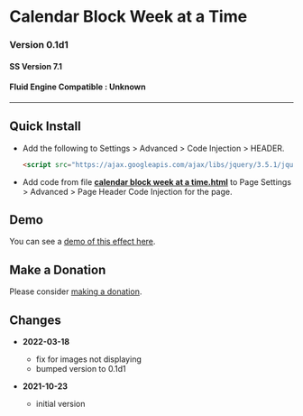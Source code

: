 # Calendar Block Week at a Time

### Version 0.1d1

#### SS Version 7.1

#### Fluid Engine Compatible : Unknown

---

## Quick Install

* Add the following to Settings > Advanced > Code Injection > HEADER.

  ```html
  <script src="https://ajax.googleapis.com/ajax/libs/jquery/3.5.1/jquery.min.js"></script>
  ```
  
* Add code from file
  **[calendar block week at a time.html](calendar%20block%20week%20at%20a%20time.html#L1)**
  to Page Settings > Advanced > Page Header Code Injection for the page.

## Demo

You can see a
[demo of this effect here](https://toms-web-consulting-demos.squarespace.com/calendar-block-week-at-a-time?password=twcdemos).

## Make a Donation

Please consider
[making a donation](https://github.com/tomsWebConsulting/twcsl#make-a-donation).

## Changes

* **2022-03-18**

  * fix for images not displaying
  * bumped version to 0.1d1
  
* **2021-10-23**

  * initial version
